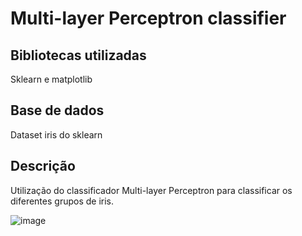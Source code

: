 # Multi-layer Perceptron classifier

## Bibliotecas utilizadas
Sklearn e matplotlib

## Base de dados
Dataset iris do sklearn

## Descrição
Utilização do classificador Multi-layer Perceptron para classificar os diferentes grupos de iris. 

![image](https://github.com/souzalucy/importandoRMNAya/assets/59371771/4bcdbac8-37e5-4be4-9102-f7d5a57b1ad3)
